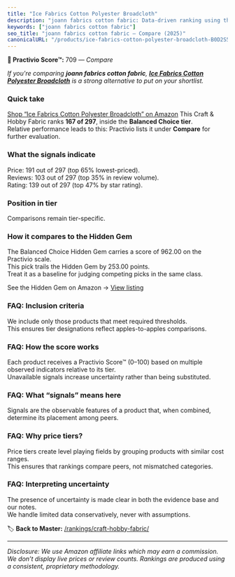 ```yaml
---
title: "Ice Fabrics Cotton Polyester Broadcloth"
description: "joann fabrics cotton fabric: Data-driven ranking using the Practivio Score™. Positioned by quality, value, demand, findability, momentum."
keywords: ["joann fabrics cotton fabric"]
seo_title: "joann fabrics cotton fabric — Compare (2025)"
canonicalURL: "/products/ice-fabrics-cotton-polyester-broadcloth-B0D2S5Z9VB/"
---
```


**🛒 Practivio Score™:** 709 — _Compare_


*If you're comparing **joann fabrics cotton fabric**, **[Ice Fabrics Cotton Polyester Broadcloth](https://www.amazon.com/dp/B0D2S5Z9VB?tag=practivio-20)** is a strong alternative to put on your shortlist.*
### Quick take
[Shop “Ice Fabrics Cotton Polyester Broadcloth” on Amazon](https://www.amazon.com/dp/B0D2S5Z9VB?tag=practivio-20)
This Craft & Hobby Fabric ranks **167 of 297**, inside the **Balanced Choice tier**.  
Relative performance leads to this: Practivio lists it under **Compare** for further evaluation.

### What the signals indicate
Price: 191 out of 297 (top 65% lowest-priced).  
Reviews: 103 out of 297 (top 35% in review volume).  
Rating: 139 out of 297 (top 47% by star rating).  

### Position in tier
Comparisons remain tier-specific.

### How it compares to the Hidden Gem
The Balanced Choice Hidden Gem carries a score of 962.00 on the Practivio scale.  
This pick trails the Hidden Gem by 253.00 points.  
Treat it as a baseline for judging competing picks in the same class.  

See the Hidden Gem on Amazon → [View listing](https://www.amazon.com/dp/B07DRKZNP7?tag=practivio-20)

### FAQ: Inclusion criteria
We include only those products that meet required thresholds.  
This ensures tier designations reflect apples-to-apples comparisons.

### FAQ: How the score works
Each product receives a Practivio Score™ (0–100) based on multiple observed indicators relative to its tier.  
Unavailable signals increase uncertainty rather than being substituted.

### FAQ: What “signals” means here
Signals are the observable features of a product that, when combined, determine its placement among peers.

### FAQ: Why price tiers?
Price tiers create level playing fields by grouping products with similar cost ranges.  
This ensures that rankings compare peers, not mismatched categories.

### FAQ: Interpreting uncertainty
The presence of uncertainty is made clear in both the evidence base and our notes.  
We handle limited data conservatively, never with assumptions.

<!-- Missing template for Compare/CompareWithinPriceClass -->


🏷️ **Back to Master:** [/rankings/craft-hobby-fabric/](/rankings/craft-hobby-fabric/)

---
_Disclosure: We use Amazon affiliate links which may earn a commission. We don’t display live prices or review counts. Rankings are produced using a consistent, proprietary methodology._
